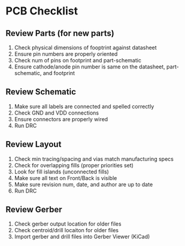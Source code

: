 # PCB Checklist

## Review Parts (for new parts)
1. Check physical dimensions of fooptrint against datasheet 
2. Ensure pin numbers are properly oriented
3. Check num of pins on footprint and part-schematic
4. Ensure cathode/anode pin number is same on the datasheet, part-schematic, and footprint

## Review Schematic
1. Make sure all labels are connected and spelled correctly
2. Check GND and VDD connections
3. Ensure connectors are properly wired
3. Run DRC

## Review Layout
1. Check min tracing/spacing and vias match manufacturing specs
2. Check for overlapping fills (proper priorities set)
3. Look for fill islands (unconnected fills)
4. Make sure all text on Front/Back is visible
5. Make sure revision num, date, and author are up to date
6. Run DRC

## Review Gerber
1. Check gerber output location for older files
2. Check centroid/drill locaiton for older files
3. Import gerber and drill files into Gerber Viewer (KiCad)
